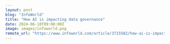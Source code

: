 ```yaml
---
layout: post
blog: "InfoWorld"
title: "How AI is impacting data governance"
date: 2024-06-18T09:00:00Z
image: images/infoworld.png
remote_url: "https://www.infoworld.com/article/3715582/how-ai-is-impacting-data-governance.html#tk.rss_applicationdevelopment"
---
```


